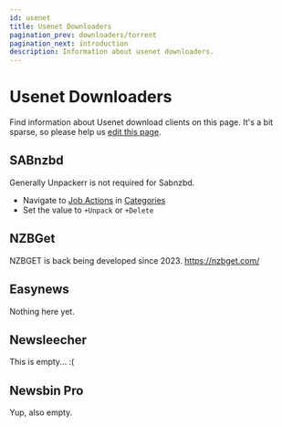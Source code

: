 ```yaml
---
id: usenet
title: Usenet Downloaders
pagination_prev: downloaders/torrent
pagination_next: introduction
description: Information about usenet downloaders.
---
```


# Usenet Downloaders

Find information about Usenet download clients on this page. It's a bit sparse, so please help us
[edit this page](https://github.com/Unpackerr/unpackerr.github.io/blob/main/docs/downloaders/usenet.md).

## SABnzbd

Generally Unpackerr is not required for Sabnzbd.

- Navigate to [Job Actions](https://sabnzbd.org/wiki/extra/job-options) in [Categories](https://sabnzbd.org/wiki/configuration/4.2/categories)
- Set the value to `+Unpack` or `+Delete`

## NZBGet

NZBGET is back being developed since 2023. 
https://nzbget.com/

## Easynews

Nothing here yet.

## Newsleecher

This is empty... :(

## Newsbin Pro

Yup, also empty.
